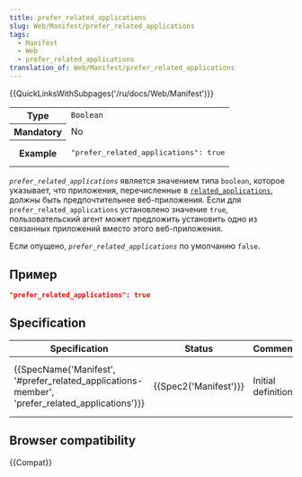 ```yaml
---
title: prefer_related_applications
slug: Web/Manifest/prefer_related_applications
tags:
  - Manifest
  - Web
  - prefer_related_applications
translation_of: Web/Manifest/prefer_related_applications
---
```


{{QuickLinksWithSubpages('/ru/docs/Web/Manifest')}}

<table class="properties">
  <tbody>
    <tr>
      <th scope="row">Type</th>
      <td><code>Boolean</code></td>
    </tr>
    <tr>
      <th scope="row">Mandatory</th>
      <td>No</td>
    </tr>
    <tr>
      <th scope="row">Example</th>
      <td>
        <pre class="brush: json no-line-numbers">
"prefer_related_applications": true</pre
        >
      </td>
    </tr>
  </tbody>
</table>

_`prefer_related_applications`_ является значением типа `boolean`, которое указывает, что приложения, перечисленные в [`related_applications`](./related_applications), должны быть предпочтительнее веб-приложения. Если для `prefer_related_applications` установлено значение `true`, пользовательский агент может предложить установить одно из связанных приложений вместо этого веб-приложения.

Если опущено, _`prefer_related_applications`_ по умолчанию `false`.

## Пример

```json
"prefer_related_applications": true
```

## Specification

| Specification                                                                                                                | Status                       | Comment             | Feedback                                                                         |
| ---------------------------------------------------------------------------------------------------------------------------- | ---------------------------- | ------------------- | -------------------------------------------------------------------------------- |
| {{SpecName('Manifest', '#prefer_related_applications-member', 'prefer_related_applications')}} | {{Spec2('Manifest')}} | Initial definition. | [Web App Manifest Working Group drafts](https://github.com/w3c/manifest/issues/) |

## Browser compatibility

{{Compat}}
